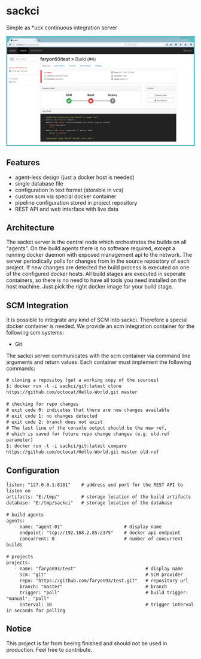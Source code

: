 # sackci
Simple as *uck continuous integration server

![Screenshot of webinterface](doc/webinterface.png)

## Features
- agent-less design (just a docker host is needed)
- single database file
- configuration in text format (storable in vcs)
- custom scm via special docker container
- pipeline configuration stored in project repository
- REST API and web interface with live data

## Architecture
The sackci server is the central node which orchestrates the builds on all "agents". On the build agents there is no software required, except a running docker daemon with exposed management api to the network.
The server periodically polls for changes from in the source repository of each project. If new changes are detected the build process is executed on one of the configured docker hosts.
All build stages are executed in seperate containers, so there is no need to have all tools you need installed on the host machine. Just pick the right docker image for your build stage.

## SCM Integration
It is possible to integrate any kind of SCM into sackci. Therefore a special docker container is needed. We provide an scm integration container for the following scm systems:

- Git

The sackci server communicates with the scm container via command line arguments and return values. Each container must implement the following commands:

```
# cloning a repositoy (get a working copy of the sources)
$: docker run -t -i sackci/git:latest clone https://github.com/octocat/Hello-World.git master

# checking for repo changes
# exit code 0: indicates that there are new changes available
# exit code 1: no changes detected
# exit code 2: branch does not exist
# The last line of the console output should be the new ref,
# which is saved for future repo change changes (e.g. old-ref parameter)
$: docker run -t -i sackci/git:latest compare https://github.com/octocat/Hello-World.git master old-ref
```

## Configuration
```
listen: "127.0.0.1:8181"    # address and port for the REST API to listen on
artifacts: "E:/tmp/"        # storage location of the build artifacts
database: "E:/tmp/sackci"   # storage location of the database

# build agents
agents:
   - name: "agent-01"                       # display name
     endpoint: "tcp://192.168.2.85:2375"    # docker api endpoint
     concurrent: 0                          # number of concurrent builds

# projects
projects:
   - name: "faryon93/test"                          # display name
     scm: "git"                                     # SCM provider
     repo: "https://github.com/faryon93/test.git"   # repository url
     branch: "master"                               # branch
     trigger: "poll"                                # build trigger: "manual", "poll"
     interval: 10                                   # trigger interval in seconds for polling
```

## Notice
This project is far from beeing finished and should not be used in production. Feel free to contribute.